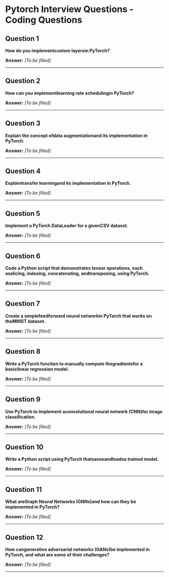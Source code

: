 # Pytorch Interview Questions - Coding Questions

## Question 1

**How do you implementcustom layersin PyTorch?**

**Answer:** _[To be filled]_

---

## Question 2

**How can you implementlearning rate schedulingin PyTorch?**

**Answer:** _[To be filled]_

---

## Question 3

**Explain the concept ofdata augmentationand its implementation in PyTorch.**

**Answer:** _[To be filled]_

---

## Question 4

**Explaintransfer learningand its implementation in PyTorch.**

**Answer:** _[To be filled]_

---

## Question 5

**Implement a PyTorch DataLoader for a givenCSV dataset.**

**Answer:** _[To be filled]_

---

## Question 6

**Code a Python script that demonstrates tensor operations, such asslicing, indexing, concatenating, andtransposing, using PyTorch.**

**Answer:** _[To be filled]_

---

## Question 7

**Create a simplefeedforward neural networkin PyTorch that works on theMNIST dataset.**

**Answer:** _[To be filled]_

---

## Question 8

**Write a PyTorch function to manually compute thegradientsfor a basiclinear regression model.**

**Answer:** _[To be filled]_

---

## Question 9

**Use PyTorch to implement aconvolutional neural network (CNN)for image classification.**

**Answer:** _[To be filled]_

---

## Question 10

**Write a Python script using PyTorch thatsavesandloadsa trained model.**

**Answer:** _[To be filled]_

---

## Question 11

**What areGraph Neural Networks (GNNs)and how can they be implemented in PyTorch?**

**Answer:** _[To be filled]_

---

## Question 12

**How cangenerative adversarial networks (GANs)be implemented in PyTorch, and what are some of their challenges?**

**Answer:** _[To be filled]_

---

